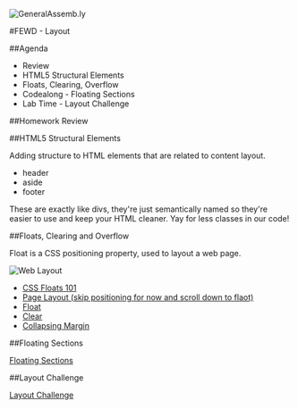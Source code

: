 ![GeneralAssemb.ly](../../img/icons/FEWD_Logo.png)

#FEWD - Layout

##Agenda

*	Review
*	HTML5 Structural Elements
*	Floats, Clearing, Overflow
* Codealong - Floating Sections
*	Lab Time - Layout Challenge

##Homework Review

##HTML5 Structural Elements

Adding structure to HTML elements that are related to content layout.

*	header
*	aside
*	footer

These are exactly like divs, they're just semantically named so they're easier to use and keep your HTML cleaner. Yay for less classes in our code!

##Floats, Clearing and Overflow

Float is a CSS positioning property, used to layout a web page. 

![Web Layout](http://css-tricks.com/wp-content/csstricks-uploads/web-layout.png)

* [CSS Floats 101](http://alistapart.com/article/css-floats-101)
* [Page Layout (skip positioning for now and scroll down to flaot)](http://www.htmldog.com/guides/css/intermediate/layout/)
* [Float](http://www.htmldog.com/references/css/properties/float/)
* [Clear](http://www.htmldog.com/references/css/properties/clear/)
* [Collapsing Margin](http://www.sitepoint.com/web-foundations/collapsing-margins/)

##Floating Sections

  [Floating Sections](starter_code/floating_sections/index.html)

##Layout Challenge

  [Layout Challenge](starter_code/layout_challenge/index.html)